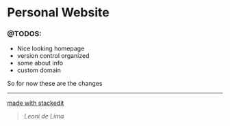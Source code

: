 # Personal Website
### @TODOS:

 - Nice looking homepage
 - version control organized
 - some about info
 - custom domain

 So for now these are the changes


----------
[made with stackedit](https://stackedit.io/app)

> *Leoni de Lima*
